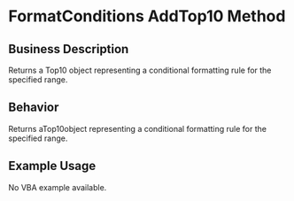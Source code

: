 # FormatConditions AddTop10 Method

## Business Description
Returns a Top10 object representing a conditional formatting rule for the specified range.

## Behavior
Returns aTop10object representing a conditional formatting rule for the specified range.

## Example Usage
No VBA example available.